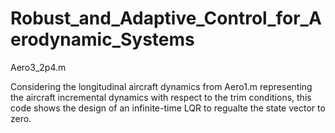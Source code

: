# Robust_and_Adaptive_Control_for_Aerodynamic_Systems

Aero3_2p4.m 

Considering the longitudinal aircraft dynamics from Aero1.m representing the aircraft incremental dynamics with respect to the trim conditions, this code shows the design of an infinite-time LQR to regualte the state vector to zero. 
